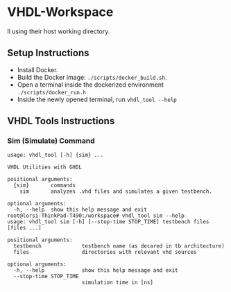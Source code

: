 # VHDL-Workspace
ll using their host working directory.

## Setup Instructions
- Install Docker.
- Build the Docker image: `./scripts/docker_build.sh`.
- Open a terminal inside the dockerized environment `./scripts/docker_run.h`
- Inside the newly opened terminal, run `vhdl_tool --help`

## VHDL Tools Instructions
### Sim (Simulate) Command
```
usage: vhdl_tool [-h] {sim} ...

VHDL Utilities with GHDL

positional arguments:
  {sim}       commands
    sim       analyzes .vhd files and simulates a given testbench.

optional arguments:
  -h, --help  show this help message and exit
root@lorsi-ThinkPad-T490:/workspace# vhdl_tool sim --help
usage: vhdl_tool sim [-h] [--stop-time STOP_TIME] testbench files [files ...]

positional arguments:
  testbench             testbench name (as decared in tb architecture)
  files                 directories with relevant vhd sources

optional arguments:
  -h, --help            show this help message and exit
  --stop-time STOP_TIME
                        simulation time in [ns]
```

